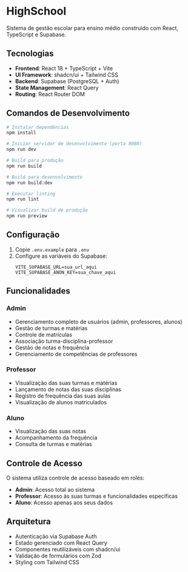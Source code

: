 # HighSchool

Sistema de gestão escolar para ensino médio construído com React, TypeScript e Supabase.

## Tecnologias

- **Frontend**: React 18 + TypeScript + Vite
- **UI Framework**: shadcn/ui + Tailwind CSS
- **Backend**: Supabase (PostgreSQL + Auth)
- **State Management**: React Query
- **Routing**: React Router DOM

## Comandos de Desenvolvimento

```bash
# Instalar dependências
npm install

# Iniciar servidor de desenvolvimento (porta 8080)
npm run dev

# Build para produção
npm run build

# Build para desenvolvimento
npm run build:dev

# Executar linting
npm run lint

# Visualizar build de produção
npm run preview
```

## Configuração

1. Copie `.env.example` para `.env`
2. Configure as variáveis do Supabase:
   ```
   VITE_SUPABASE_URL=sua_url_aqui
   VITE_SUPABASE_ANON_KEY=sua_chave_aqui
   ```

## Funcionalidades

### Admin
- Gerenciamento completo de usuários (admin, professores, alunos)
- Gestão de turmas e matérias
- Controle de matrículas
- Associação turma-disciplina-professor
- Gestão de notas e frequência
- Gerenciamento de competências de professores

### Professor
- Visualização das suas turmas e matérias
- Lançamento de notas das suas disciplinas
- Registro de frequência das suas aulas
- Visualização de alunos matriculados

### Aluno
- Visualização das suas notas
- Acompanhamento da frequência
- Consulta de turmas e matérias

## Controle de Acesso

O sistema utiliza controle de acesso baseado em roles:
- **Admin**: Acesso total ao sistema
- **Professor**: Acesso às suas turmas e funcionalidades específicas
- **Aluno**: Acesso apenas aos seus dados

## Arquitetura

- Autenticação via Supabase Auth
- Estado gerenciado com React Query
- Componentes reutilizáveis com shadcn/ui
- Validação de formulários com Zod
- Styling com Tailwind CSS